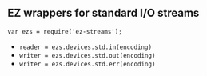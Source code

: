## EZ wrappers for standard I/O streams

`var ezs = require('ez-streams');`

* `reader = ezs.devices.std.in(encoding)`  
* `writer = ezs.devices.std.out(encoding)`  
* `writer = ezs.devices.std.err(encoding)`  
